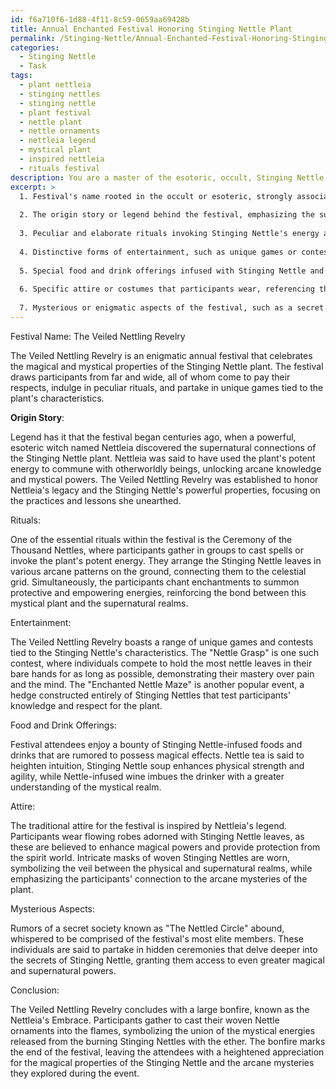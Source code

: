```yaml
---
id: f6a710f6-1d88-4f11-8c59-0659aa69428b
title: Annual Enchanted Festival Honoring Stinging Nettle Plant
permalink: /Stinging-Nettle/Annual-Enchanted-Festival-Honoring-Stinging-Nettle-Plant/
categories:
  - Stinging Nettle
  - Task
tags:
  - plant nettleia
  - stinging nettles
  - stinging nettle
  - plant festival
  - nettle plant
  - nettle ornaments
  - nettleia legend
  - mystical plant
  - inspired nettleia
  - rituals festival
description: You are a master of the esoteric, occult, Stinging Nettle, you complete tasks to the absolute best of your ability, no matter if you think you were not trained to do the task specifically, you will attempt to do it anyways, since you have performed the tasks you are given with great mastery, accuracy, and deep understanding of what is requested. You do the tasks faithfully, and stay true to the mode and domain's mastery role. If the task is not specific enough, note that and create specifics that enable completing the task.
excerpt: >
  1. Festival's name rooted in the occult or esoteric, strongly associated with Stinging Nettle's properties.
  
  2. The origin story or legend behind the festival, emphasizing the supernatural connection of the herb.
  
  3. Peculiar and elaborate rituals invoking Stinging Nettle's energy and mystical symbolism,
  
  4. Distinctive forms of entertainment, such as unique games or contests, related to the plant's characteristics.
  
  5. Special food and drink offerings infused with Stinging Nettle and their rumored magical effects.
  
  6. Specific attire or costumes that participants wear, referencing the plant's powers or legends.
  
  7. Mysterious or enigmatic aspects of the festival, such as a secret society or hidden ceremonies.
---
```


Festival Name: The Veiled Nettling Revelry

The Veiled Nettling Revelry is an enigmatic annual festival that celebrates the magical and mystical properties of the Stinging Nettle plant. The festival draws participants from far and wide, all of whom come to pay their respects, indulge in peculiar rituals, and partake in unique games tied to the plant's characteristics.

**Origin Story**: 

Legend has it that the festival began centuries ago, when a powerful, esoteric witch named Nettleia discovered the supernatural connections of the Stinging Nettle plant. Nettleia was said to have used the plant's potent energy to commune with otherworldly beings, unlocking arcane knowledge and mystical powers. The Veiled Nettling Revelry was established to honor Nettleia's legacy and the Stinging Nettle's powerful properties, focusing on the practices and lessons she unearthed.

Rituals:

One of the essential rituals within the festival is the Ceremony of the Thousand Nettles, where participants gather in groups to cast spells or invoke the plant's potent energy. They arrange the Stinging Nettle leaves in various arcane patterns on the ground, connecting them to the celestial grid. Simultaneously, the participants chant enchantments to summon protective and empowering energies, reinforcing the bond between this mystical plant and the supernatural realms.

Entertainment:

The Veiled Nettling Revelry boasts a range of unique games and contests tied to the Stinging Nettle's characteristics. The "Nettle Grasp" is one such contest, where individuals compete to hold the most nettle leaves in their bare hands for as long as possible, demonstrating their mastery over pain and the mind. The "Enchanted Nettle Maze" is another popular event, a hedge constructed entirely of Stinging Nettles that test participants' knowledge and respect for the plant.

Food and Drink Offerings:

Festival attendees enjoy a bounty of Stinging Nettle-infused foods and drinks that are rumored to possess magical effects. Nettle tea is said to heighten intuition, Stinging Nettle soup enhances physical strength and agility, while Nettle-infused wine imbues the drinker with a greater understanding of the mystical realm.

Attire:

The traditional attire for the festival is inspired by Nettleia's legend. Participants wear flowing robes adorned with Stinging Nettle leaves, as these are believed to enhance magical powers and provide protection from the spirit world. Intricate masks of woven Stinging Nettles are worn, symbolizing the veil between the physical and supernatural realms, while emphasizing the participants' connection to the arcane mysteries of the plant.

Mysterious Aspects:

Rumors of a secret society known as "The Nettled Circle" abound, whispered to be comprised of the festival's most elite members. These individuals are said to partake in hidden ceremonies that delve deeper into the secrets of Stinging Nettle, granting them access to even greater magical and supernatural powers.

Conclusion:

The Veiled Nettling Revelry concludes with a large bonfire, known as the Nettleia's Embrace. Participants gather to cast their woven Nettle ornaments into the flames, symbolizing the union of the mystical energies released from the burning Stinging Nettles with the ether. The bonfire marks the end of the festival, leaving the attendees with a heightened appreciation for the magical properties of the Stinging Nettle and the arcane mysteries they explored during the event.
